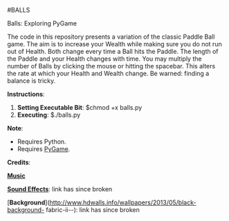 #BALLS

Balls: Exploring PyGame

The code in this repository presents a variation of the classic Paddle Ball
game. The aim is to increase your Wealth while making sure you do not run out of
Health. Both change every time a Ball hits the Paddle. The length of the Paddle
and your Health changes with time. You may multiply the number of Balls by
clicking the mouse or hitting the spacebar. This alters the rate at which your
Health and Wealth change. Be warned: finding a balance is tricky.

**Instructions**:

1. **Setting Executable Bit**: $chmod +x balls.py
1. **Executing**: $./balls.py

**Note**:

* Requires Python.
* Requires [PyGame](http://www.pygame.org/news.html).

**Credits**:

[**Music**](http://www.bensound.com/royalty-free-music/track/jazzy-frenchy)

[**Sound Effects**](http://www.pacdv.com/sounds/mechanical_sound_effects): link
has since broken

[**Background**](http://www.hdwalls.info/wallpapers/2013/05/black-background-
fabric-ii--): link has since broken
